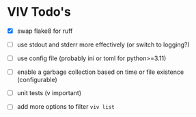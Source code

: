 # VIV Todo's

- [x] swap flake8 for ruff
- [ ] use stdout and stderr more effectively (or switch to logging?)
- [ ] use config file (probably ini or toml for python>=3.11)
- [ ] enable a garbage collection based on time or file existence (configurable)
- [ ] unit tests (v important)

- [ ] add more options to filter `viv list`
